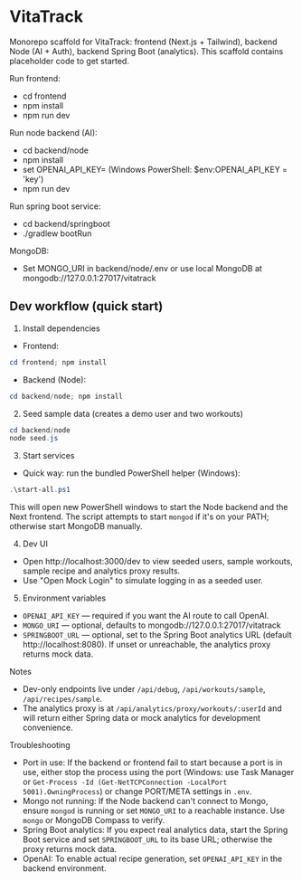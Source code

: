 # VitaTrack

Monorepo scaffold for VitaTrack: frontend (Next.js + Tailwind), backend Node (AI + Auth), backend Spring Boot (analytics). This scaffold contains placeholder code to get started.

Run frontend:
- cd frontend
- npm install
- npm run dev

Run node backend (AI):
- cd backend/node
- npm install
- set OPENAI_API_KEY=<key> (Windows PowerShell: $env:OPENAI_API_KEY = 'key')
- npm run dev

Run spring boot service:
- cd backend/springboot
- ./gradlew bootRun

MongoDB:
- Set MONGO_URI in backend/node/.env or use local MongoDB at mongodb://127.0.0.1:27017/vitatrack
 
## Dev workflow (quick start)

1. Install dependencies

 - Frontend:
 ```powershell
 cd frontend; npm install
 ```

 - Backend (Node):
 ```powershell
 cd backend/node; npm install
 ```

2. Seed sample data (creates a demo user and two workouts)

```powershell
cd backend/node
node seed.js
```

3. Start services

 - Quick way: run the bundled PowerShell helper (Windows):

```powershell
.\start-all.ps1
```

This will open new PowerShell windows to start the Node backend and the Next frontend. The script attempts to start `mongod` if it's on your PATH; otherwise start MongoDB manually.

4. Dev UI

 - Open http://localhost:3000/dev to view seeded users, sample workouts, sample recipe and analytics proxy results.
 - Use "Open Mock Login" to simulate logging in as a seeded user.

5. Environment variables

 - `OPENAI_API_KEY` — required if you want the AI route to call OpenAI.
 - `MONGO_URI` — optional, defaults to mongodb://127.0.0.1:27017/vitatrack
 - `SPRINGBOOT_URL` — optional, set to the Spring Boot analytics URL (default http://localhost:8080). If unset or unreachable, the analytics proxy returns mock data.

Notes

 - Dev-only endpoints live under `/api/debug`, `/api/workouts/sample`, `/api/recipes/sample`.
 - The analytics proxy is at `/api/analytics/proxy/workouts/:userId` and will return either Spring data or mock analytics for development convenience.

Troubleshooting

- Port in use: If the backend or frontend fail to start because a port is in use, either stop the process using the port (Windows: use Task Manager or `Get-Process -Id (Get-NetTCPConnection -LocalPort 5001).OwningProcess`) or change PORT/META settings in `.env`.
- Mongo not running: If the Node backend can't connect to Mongo, ensure `mongod` is running or set `MONGO_URI` to a reachable instance. Use `mongo` or MongoDB Compass to verify.
- Spring Boot analytics: If you expect real analytics data, start the Spring Boot service and set `SPRINGBOOT_URL` to its base URL; otherwise the proxy returns mock data.
- OpenAI: To enable actual recipe generation, set `OPENAI_API_KEY` in the backend environment.



